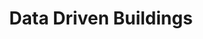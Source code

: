 ---
title: Data Driven Buildings

description: A website for data science tutorials for building performance analysts. The goal of the site is to educate building industry professionals about modern, open-source data analysis techniques so we can stop being afraid of too much data.

people:
  - clayton

status: inactive
no-link: true
layout: project
image: /img/datadrivenbuilding.png

last-updated: 2019-01-01
---